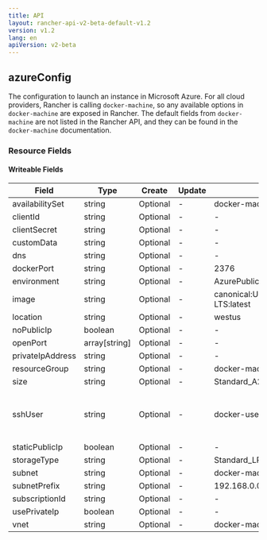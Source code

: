 ```yaml
---
title: API
layout: rancher-api-v2-beta-default-v1.2
version: v1.2
lang: en
apiVersion: v2-beta
---
```


## azureConfig

The configuration to launch an instance in Microsoft Azure. For all cloud providers, Rancher is calling `docker-machine`, so any available options in `docker-machine` are exposed in Rancher. The default fields from `docker-machine` are not listed in the Rancher API, and they can be found in the `docker-machine` documentation.

### Resource Fields

#### Writeable Fields

Field | Type | Create | Update | Default | Notes
---|---|---|---|---|---
availabilitySet | string | Optional | - | docker-machine | 
clientId | string | Optional | - | - | 
clientSecret | string | Optional | - | - | 
customData | string | Optional | - | - | 
dns | string | Optional | - | - | 
dockerPort | string | Optional | - | 2376 | 
environment | string | Optional | - | AzurePublicCloud | 
image | string | Optional | - | canonical:UbuntuServer:16.04.0-LTS:latest | 
location | string | Optional | - | westus | 
noPublicIp | boolean | Optional | - | - | 
openPort | array[string] | Optional | - | - | 
privateIpAddress | string | Optional | - | - | 
resourceGroup | string | Optional | - | docker-machine | 
size | string | Optional | - | Standard_A2 | 
sshUser | string | Optional | - | docker-user | The ssh username to use to ssh into the host
staticPublicIp | boolean | Optional | - | - | 
storageType | string | Optional | - | Standard_LRS | 
subnet | string | Optional | - | docker-machine | 
subnetPrefix | string | Optional | - | 192.168.0.0/16 | 
subscriptionId | string | Optional | - | - | 
usePrivateIp | boolean | Optional | - | - | 
vnet | string | Optional | - | docker-machine-vnet | 



<br>
